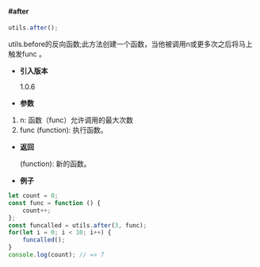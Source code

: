 #### #after

```javascript
utils.after();
```

utils.before的反向函数;此方法创建一个函数，当他被调用n或更多次之后将马上触发func 。

- **引入版本**

    1.0.6

- **参数**

1. n: 函数（func）允许调用的最大次数
2. func (function): 执行函数。

- **返回**

    (function): 新的函数。

- **例子**

```javascript
let count = 0;
const func = function () {
    count++;
};
const funcalled = utils.after(3, func);
for(let i = 0; i < 10; i++) {
    funcalled();
}
console.log(count); // => 7
```
